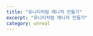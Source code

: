 ```yaml
---
title: "유니티처럼 매니저 만들기"
excerpt: "유니티처럼 매니저 만들기"
category: unreal
---
```



<!--stackedit_data:
eyJoaXN0b3J5IjpbMTY4OTk2OTAyXX0=
-->